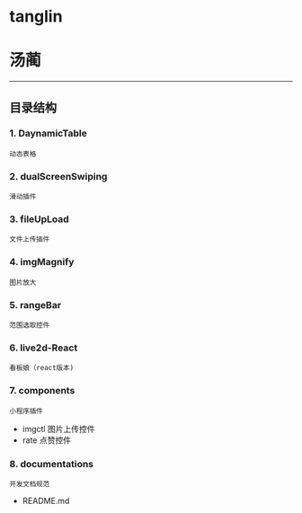 # tanglin
# 汤蔺
---
## 目录结构

### 1. DaynamicTable
    动态表格
### 2. dualScreenSwiping
    滑动插件
### 3. fileUpLoad
    文件上传插件
### 4. imgMagnify
    图片放大
### 5. rangeBar
    范围选取控件
### 6. live2d-React
    看板娘（react版本)
### 7. components
    小程序插件
- imgctl
    图片上传控件
- rate
    点赞控件
### 8. documentations
    开发文档规范
  - README.md 